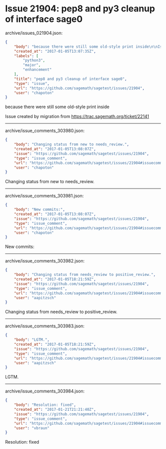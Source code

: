 # Issue 21904: pep8 and py3 cleanup of interface sage0

archive/issues_021904.json:
```json
{
    "body": "because there were still some old-style print inside\n\nIssue created by migration from https://trac.sagemath.org/ticket/22141\n\n",
    "created_at": "2017-01-05T13:07:35Z",
    "labels": [
        "python3",
        "major",
        "enhancement"
    ],
    "title": "pep8 and py3 cleanup of interface sage0",
    "type": "issue",
    "url": "https://github.com/sagemath/sagetest/issues/21904",
    "user": "chapoton"
}
```
because there were still some old-style print inside

Issue created by migration from https://trac.sagemath.org/ticket/22141





---

archive/issue_comments_303980.json:
```json
{
    "body": "Changing status from new to needs_review.",
    "created_at": "2017-01-05T13:08:07Z",
    "issue": "https://github.com/sagemath/sagetest/issues/21904",
    "type": "issue_comment",
    "url": "https://github.com/sagemath/sagetest/issues/21904#issuecomment-303980",
    "user": "chapoton"
}
```

Changing status from new to needs_review.



---

archive/issue_comments_303981.json:
```json
{
    "body": "New commits:",
    "created_at": "2017-01-05T13:08:07Z",
    "issue": "https://github.com/sagemath/sagetest/issues/21904",
    "type": "issue_comment",
    "url": "https://github.com/sagemath/sagetest/issues/21904#issuecomment-303981",
    "user": "chapoton"
}
```

New commits:



---

archive/issue_comments_303982.json:
```json
{
    "body": "Changing status from needs_review to positive_review.",
    "created_at": "2017-01-05T18:21:59Z",
    "issue": "https://github.com/sagemath/sagetest/issues/21904",
    "type": "issue_comment",
    "url": "https://github.com/sagemath/sagetest/issues/21904#issuecomment-303982",
    "user": "aapitzsch"
}
```

Changing status from needs_review to positive_review.



---

archive/issue_comments_303983.json:
```json
{
    "body": "LGTM.",
    "created_at": "2017-01-05T18:21:59Z",
    "issue": "https://github.com/sagemath/sagetest/issues/21904",
    "type": "issue_comment",
    "url": "https://github.com/sagemath/sagetest/issues/21904#issuecomment-303983",
    "user": "aapitzsch"
}
```

LGTM.



---

archive/issue_comments_303984.json:
```json
{
    "body": "Resolution: fixed",
    "created_at": "2017-01-21T21:21:40Z",
    "issue": "https://github.com/sagemath/sagetest/issues/21904",
    "type": "issue_comment",
    "url": "https://github.com/sagemath/sagetest/issues/21904#issuecomment-303984",
    "user": "vbraun"
}
```

Resolution: fixed
